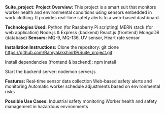 **Suite_project:**
**Project Overview:**
This project is a smart suit that monitors worker health and environmental conditions using sensors embedded in work clothing. It provides real-time safety alerts to a web-based dashboard.

**Technologies Used:**
Python (for Raspberry Pi scripting)
MERN stack (for web application)
  Node.js & Express (backend)
  React.js (frontend)
  MongoDB (database)
**Sensors:** MQ-9, MQ-136, UV sensor, Heart rate sensor

**Installation Instructions:**
Clone the repository:
git clone https://github.com/Ramyalakshmi19/Suite_project.git

Install dependencies (frontend & backend):
npm install

Start the backend server:
nodemon server.js

**Features:**
Real-time sensor data collection
Web-based safety alerts and monitoring
Automatic worker schedule adjustments based on environmental risks

**Possible Use Cases:**
Industrial safety monitoring
Worker health and safety management in hazardous environments
